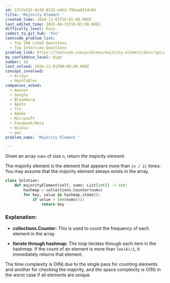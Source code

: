 ```yaml
---
id: 1317e332-de10-8133-a4b2-f9baa815dc04
title: 'Majority Element '
created_time: 2024-11-01T16:01:00.000Z
last_edited_time: 2025-04-15T16:03:00.000Z
difficulty_level: Easy
commit_to_git_hub: 'Yes'
leetcode_problem_list:
  - Top 100 Liked Questions
  - Top Interview Questions
problem_link: https://leetcode.com/problems/majority-element/description/
my_confidence_level: High
number: 10
last_solved: 2024-12-01T00:00:00.000Z
concept_involved:
  - Arrays
  - HashTables
companies_asked:
  - Amazon
  - Google
  - Bloomberg
  - Apple
  - Tcs
  - Adobe
  - Microsoft
  - Facebook/Meta
  - Nvidia
  - pwc
problem_name: 'Majority Element '

---
```


Given an array `nums` of size `n`, return *the majority element*.

The majority element is the element that appears more than `⌊n / 2⌋` times. You may assume that the majority element always exists in the array.

```python
class Solution:
	def majorityElement(self, nums: List[int]) -> int:
		hashmap = collections.Counter(nums)
		for key, value in hashmap.items():
			if value > len(nums)/2:
				return key
```

### Explanation:

*   **collections.Counter:** This is used to count the frequency of each element in the array.

*   **Iterate through hashmap:** The loop iterates through each item in the hashmap. If the count of an element is more than `len(A)/2`, it immediately returns that element.

The time complexity is O(N) due to the single pass for counting elements and another for checking the majority, and the space complexity is O(N) in the worst case if all elements are unique.
